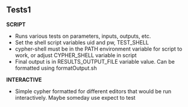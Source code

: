 ## Tests1

**SCRIPT**

- Runs various tests on parameters, inputs, outputs, etc.  
- Set the shell script variables uid and pw, TEST_SHELL
- cypher-shell must be in the PATH environment variable for script to work, or adjust CYPHER_SHELL variable in script
- Final output is in RESULTS_OUTPUT_FILE variable value.  Can be formatted using formatOutput.sh 

**INTERACTIVE**

- Simple cypher formatted for different editors that would be run interactively. Maybe someday use expect to test
